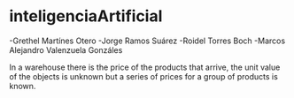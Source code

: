 # inteligenciaArtificial

-Grethel Martínes Otero
-Jorge Ramos Suárez
-Roidel Torres Boch
-Marcos Alejandro Valenzuela Gonzáles

In a warehouse there is the price of the products that arrive, the unit value of the objects is unknown but a series of prices for a group of products is known.
